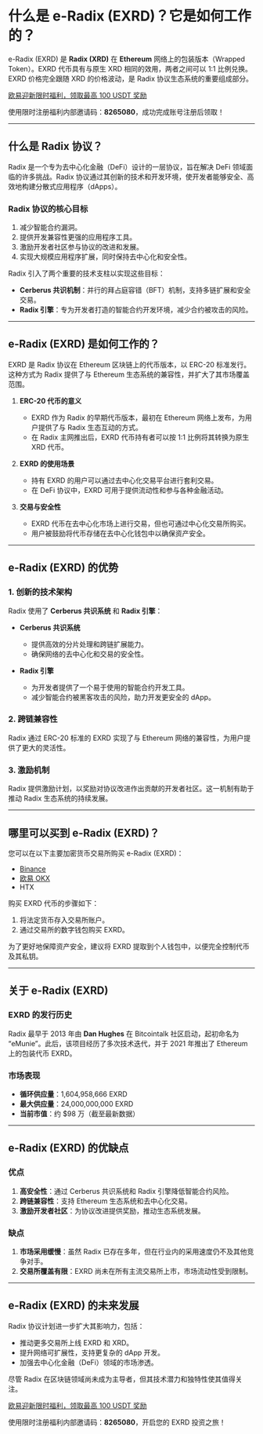 # 什么是 e-Radix (EXRD)？它是如何工作的？

e-Radix (EXRD) 是 **Radix (XRD)** 在 **Ethereum** 网络上的包装版本（Wrapped Token）。EXRD 代币具有与原生 XRD 相同的效用，两者之间可以 1:1 比例兑换。EXRD 价格完全跟随 XRD 的价格波动，是 Radix 协议生态系统的重要组成部分。

[欧易迎新限时福利，领取最高 100 USDT 奖励](https://bit.ly/OKXe)

使用限时注册福利内部邀请码：**8265080**，成功完成账号注册后领取！

---

## 什么是 Radix 协议？

Radix 是一个专为去中心化金融（DeFi）设计的一层协议，旨在解决 DeFi 领域面临的许多挑战。Radix 协议通过其创新的技术和开发环境，使开发者能够安全、高效地构建分散式应用程序（dApps）。

### Radix 协议的核心目标
1. 减少智能合约漏洞。
2. 提供开发兼容性更强的应用程序工具。
3. 激励开发者社区参与协议的改进和发展。
4. 实现大规模应用程序扩展，同时保持去中心化和安全性。

Radix 引入了两个重要的技术支柱以实现这些目标：
- **Cerberus 共识机制**：并行的拜占庭容错（BFT）机制，支持多链扩展和安全交易。
- **Radix 引擎**：专为开发者打造的智能合约开发环境，减少合约被攻击的风险。

---

## e-Radix (EXRD) 是如何工作的？

EXRD 是 Radix 协议在 Ethereum 区块链上的代币版本，以 ERC-20 标准发行。这种方式为 Radix 提供了与 Ethereum 生态系统的兼容性，并扩大了其市场覆盖范围。

1. **ERC-20 代币的意义**
   - EXRD 作为 Radix 的早期代币版本，最初在 Ethereum 网络上发布，为用户提供了与 Radix 生态互动的方式。
   - 在 Radix 主网推出后，EXRD 代币持有者可以按 1:1 比例将其转换为原生 XRD 代币。

2. **EXRD 的使用场景**
   - 持有 EXRD 的用户可以通过去中心化交易平台进行套利交易。
   - 在 DeFi 协议中，EXRD 可用于提供流动性和参与各种金融活动。

3. **交易与安全性**
   - EXRD 代币在去中心化市场上进行交易，但也可通过中心化交易所购买。
   - 用户被鼓励将代币存储在去中心化钱包中以确保资产安全。

---

## e-Radix (EXRD) 的优势

### 1. 创新的技术架构
Radix 使用了 **Cerberus 共识系统** 和 **Radix 引擎**：
- **Cerberus 共识系统**
  - 提供高效的分片处理和跨链扩展能力。
  - 确保网络的去中心化和交易的安全性。

- **Radix 引擎**
  - 为开发者提供了一个易于使用的智能合约开发工具。
  - 减少智能合约被黑客攻击的风险，助力开发更安全的 dApp。

### 2. 跨链兼容性
Radix 通过 ERC-20 标准的 EXRD 实现了与 Ethereum 网络的兼容性，为用户提供了更大的灵活性。

### 3. 激励机制
Radix 提供激励计划，以奖励对协议改进作出贡献的开发者社区。这一机制有助于推动 Radix 生态系统的持续发展。

---

## 哪里可以买到 e-Radix (EXRD)？

您可以在以下主要加密货币交易所购买 e-Radix (EXRD)：
- [Binance](https://bit.ly/Binancec)
- [欧易 OKX](https://bit.ly/OKXe)
- HTX

购买 EXRD 代币的步骤如下：
1. 将法定货币存入交易所账户。
2. 通过交易所的数字钱包购买 EXRD。

为了更好地保障资产安全，建议将 EXRD 提取到个人钱包中，以便完全控制代币及其私钥。

---

## 关于 e-Radix (EXRD)

### EXRD 的发行历史
Radix 最早于 2013 年由 **Dan Hughes** 在 Bitcointalk 社区启动，起初命名为 “eMunie”。此后，该项目经历了多次技术迭代，并于 2021 年推出了 Ethereum 上的包装代币 EXRD。

### 市场表现
- **循环供应量**：1,604,958,666 EXRD
- **最大供应量**：24,000,000,000 EXRD
- **当前市值**：约 $98 万（截至最新数据）

---

## e-Radix (EXRD) 的优缺点

### 优点
1. **高安全性**：通过 Cerberus 共识系统和 Radix 引擎降低智能合约风险。
2. **跨链兼容性**：支持 Ethereum 生态系统和去中心化交易。
3. **激励开发者社区**：为协议改进提供奖励，推动生态系统发展。

### 缺点
1. **市场采用缓慢**：虽然 Radix 已存在多年，但在行业内的采用速度仍不及其他竞争对手。
2. **交易所覆盖有限**：EXRD 尚未在所有主流交易所上市，市场流动性受到限制。

---

## e-Radix (EXRD) 的未来发展

Radix 协议计划进一步扩大其影响力，包括：
- 推动更多交易所上线 EXRD 和 XRD。
- 提升网络可扩展性，支持更复杂的 dApp 开发。
- 加强去中心化金融（DeFi）领域的市场渗透。

尽管 Radix 在区块链领域尚未成为主导者，但其技术潜力和独特性使其值得关注。

[欧易迎新限时福利，领取最高 100 USDT 奖励](https://bit.ly/OKXe)

使用限时注册福利内部邀请码：**8265080**，开启您的 EXRD 投资之旅！
